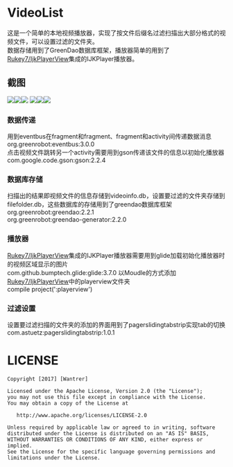 # VideoList
这是一个简单的本地视频播放器，实现了按文件后缀名过滤扫描出大部分格式的视频文件，可以设置过滤的文件夹。<br>
数据存储用到了GreenDao数据库框架，播放器简单的用到了[Rukey7/IjkPlayerView](https://github.com/Rukey7/IjkPlayerView)集成的IJKPlayer播放器。
## 截图
![](https://github.com/Wantrer/VideoList/raw/master/screenshot/1.png)![](https://github.com/Wantrer/VideoList/raw/master/screenshot/2.png)![](https://github.com/Wantrer/VideoList/raw/master/screenshot/3.png)
![](https://github.com/Wantrer/VideoList/raw/master/screenshot/4.png)![](https://github.com/Wantrer/VideoList/raw/master/screenshot/5.png)![](https://github.com/Wantrer/VideoList/raw/master/screenshot/6.png)
### 数据传递
用到eventbus在fragment和fragment、fragment和activity间传递数据消息<br>
org.greenrobot:eventbus:3.0.0<br>
点击视频文件跳转另一个activity需要用到gson传递该文件的信息以初始化播放器<br>
com.google.code.gson:gson:2.2.4
### 数据库存储
扫描出的结果即视频文件的信息存储到videoinfo.db，设置要过滤的文件夹存储到filefolder.db，这些数据库的存储用到了greendao数据库框架<br>
org.greenrobot:greendao:2.2.1<br>
org.greenrobot:greendao-generator:2.2.0
### 播放器
[Rukey7/IjkPlayerView](https://github.com/Rukey7/IjkPlayerView)集成的IJKPlayer播放器需要用到glide加载初始化播放器时的视频区域显示的图片<br>
com.github.bumptech.glide:glide:3.7.0
以Moudle的方式添加[Rukey7/IjkPlayerView](https://github.com/Rukey7/IjkPlayerView)中的playerview文件夹<br>
compile project(':playerview')
### 过滤设置
设置要过滤扫描的文件夹的添加的界面用到了pagerslidingtabstrip实现tab的切换
com.astuetz:pagerslidingtabstrip:1.0.1

# LICENSE
```
Copyright [2017] [Wantrer]

Licensed under the Apache License, Version 2.0 (the "License");
you may not use this file except in compliance with the License.
You may obtain a copy of the License at

   http://www.apache.org/licenses/LICENSE-2.0

Unless required by applicable law or agreed to in writing, software
distributed under the License is distributed on an "AS IS" BASIS,
WITHOUT WARRANTIES OR CONDITIONS OF ANY KIND, either express or implied.
See the License for the specific language governing permissions and
limitations under the License.
```

